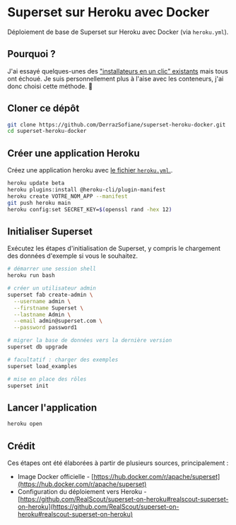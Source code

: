 # Superset sur Heroku avec Docker

Déploiement de base de Superset sur Heroku avec Docker (via `heroku.yml`).

## Pourquoi ?

J'ai essayé quelques-unes des ["installateurs en un clic" existants](https://github.com/RealScout/superset-on-heroku#realscout-superset-on-heroku) mais tous ont échoué. Je suis personnellement plus à l'aise avec les conteneurs, j'ai donc choisi cette méthode. 🤷

## Cloner ce dépôt

```sh
git clone https://github.com/DerrazSofiane/superset-heroku-docker.git
cd superset-heroku-docker
```

## Créer une application Heroku

Créez une application heroku avec [le fichier `heroku.yml`.](https://devcenter.heroku.com/articles/build-docker-images-heroku-yml#creating-your-app-from-setup).

```sh
heroku update beta
heroku plugins:install @heroku-cli/plugin-manifest
heroku create VOTRE_NOM_APP --manifest
git push heroku main
heroku config:set SECRET_KEY=$(openssl rand -hex 12)
```

## Initialiser Superset

Exécutez les étapes d'initialisation de Superset, y compris le chargement des données d'exemple si vous le souhaitez.

```sh
# démarrer une session shell
heroku run bash

# créer un utilisateur admin
superset fab create-admin \
  --username admin \
  --firstname Superset \
  --lastname Admin \
  --email admin@superset.com \
  --password password1

# migrer la base de données vers la dernière version
superset db upgrade

# facultatif : charger des exemples
superset load_examples

# mise en place des rôles
superset init
```

## Lancer l'application

```sh
heroku open
```

## Crédit

Ces étapes ont été élaborées à partir de plusieurs sources, principalement :

* Image Docker officielle - [https://hub.docker.com/r/apache/superset](https://hub.docker.com/r/apache/superset)
* Configuration du déploiement vers Heroku - [https://github.com/RealScout/superset-on-heroku#realscout-superset-on-heroku](https://github.com/RealScout/superset-on-heroku#realscout-superset-on-heroku)
